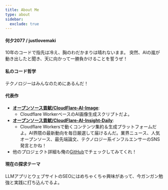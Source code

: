 ```yaml
---
title: About Me
type: about
sidebar:
  exclude: true
---
```

#### 何夕2077 / justlovemaki

10年のコードで指先は冷え、胸のわだかまりは晴れないまま。
突然、AIの嵐が動き出したと聞き、天に向かって一勝負かけることを誓うぜ！

#### 私のコード哲学

テクノロジーはみんなのためにあるんだ！

#### 代表作

*   **[オープンソース貢献/CloudFlare-AI-Image](https://github.com/justlovemaki/CloudFlare-AI-Image)**:
    *   Cloudflare WorkerベースのAI画像生成スクリプトだよ。
*   **[オープンソース貢献/CloudFlare-AI-Insight-Daily](https://github.com/justlovemaki/CloudFlare-AI-Insight-Daily)**:
    *   Cloudflare Workersで動くコンテンツ集約＆生成プラットフォームだよ。AI界隈の最新動向を毎日厳選して届けるんだ。業界ニュース、人気オープンソース、最先端論文、テクノロジー系インフルエンサーのSNS発言とかね！
*   他のプロジェクト詳細も俺の[GitHub](https://github.com/justlovemaki)でチェックしてみてくれ！

#### 現在の探求テーマ

LLMアプリとウェブサイトのSEOにはめちゃくちゃ興味があって、今ガンガン勉強と実践に打ち込んでるよ。